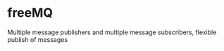 # freeMQ
Multiple message publishers and multiple message subscribers,  flexible publish of messages
